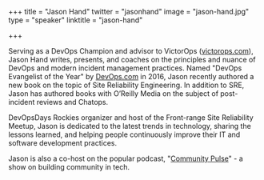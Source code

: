 +++
title = "Jason Hand"
twitter = "jasonhand"
image = "jason-hand.jpg"
type = "speaker"
linktitle = "jason-hand"

+++

Serving as a DevOps Champion and advisor to VictorOps
([victorops.com](https://victorops.com/)), Jason Hand writes, presents,
and coaches on the principles and nuance of DevOps and modern incident
management practices. Named "DevOps Evangelist of the Year" by
[DevOps.com](https://devops.com/) in 2016, Jason recently authored a new
book on the topic of Site Reliability Engineering.  In addition to SRE,
Jason has authored books with O’Reilly Media on the subject of
post-incident reviews and Chatops.

DevOpsDays Rockies organizer and host of the Front-range Site
Reliability Meetup, Jason is dedicated to the latest trends in
technology, sharing the lessons learned, and helping people continuously
improve their IT and software development practices.

Jason is also a co-host on the popular podcast, "[Community
Pulse](http://communitypulse.io/)" - a show on building community in
tech.
